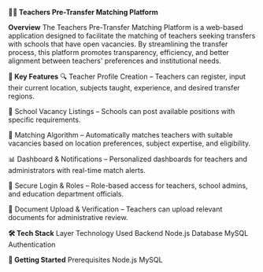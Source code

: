 **🧑‍🏫 Teachers Pre-Transfer Matching Platform**

**Overview**
The Teachers Pre-Transfer Matching Platform is a web-based application designed to facilitate the matching of teachers seeking transfers with schools that have open vacancies. By streamlining the transfer process, this platform promotes transparency, efficiency, and better alignment between teachers' preferences and institutional needs.

**🎯 Key Features**
🔍 Teacher Profile Creation – Teachers can register, input their current location, subjects taught, experience, and desired transfer regions.

🏫 School Vacancy Listings – Schools can post available positions with specific requirements.

🤝 Matching Algorithm – Automatically matches teachers with suitable vacancies based on location preferences, subject expertise, and eligibility.

📊 Dashboard & Notifications – Personalized dashboards for teachers and administrators with real-time match alerts.

🔐 Secure Login & Roles – Role-based access for teachers, school admins, and education department officials.

📁 Document Upload & Verification – Teachers can upload relevant documents for administrative review.

**🛠️ Tech Stack**
Layer	Technology Used
Backend	Node.js
Database	MySQL 
Authentication	

**🚀 Getting Started**
Prerequisites
Node.js 
MySQL 

